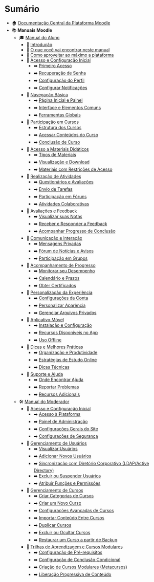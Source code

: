 # Sumário

* 🏠 [Documentação Central da Plataforma Moodle](./)
* 📚 **Manuais Moodle**
  * 🎓 [Manual do Aluno](manual-aluno-moodle.md)
    * 🔸 [Introdução](manual-aluno-moodle.md#introdução)
    * 🔸 [O que você vai encontrar neste manual](manual-aluno-moodle.md#o-que-você-vai-encontrar-neste-manual)
    * 🔸 [Como aproveitar ao máximo a plataforma](manual-aluno-moodle.md#como-aproveitar-ao-máximo-a-plataforma)
    * 🔹 [Acesso e Configuração Inicial](manual-aluno-moodle.md#acesso-e-configuração-inicial)
      * ➡️ [Primeiro Acesso](manual-aluno-moodle.md#primeiro-acesso)
      * ➡️ [Recuperação de Senha](manual-aluno-moodle.md#recuperação-de-senha)
      * ➡️ [Configuração do Perfil](manual-aluno-moodle.md#configuração-do-perfil)
      * ➡️ [Configurar Notificações](manual-aluno-moodle.md#configurar-notificações)
    * 🔹 [Navegação Básica](manual-aluno-moodle.md#navegação-básica)
      * ➡️ [Página Inicial e Painel](manual-aluno-moodle.md#página-inicial-e-painel)
      * ➡️ [Interface e Elementos Comuns](manual-aluno-moodle.md#interface-e-elementos-comuns)
      * ➡️ [Ferramentas Globais](manual-aluno-moodle.md#ferramentas-globais)
    * 🔹 [Participação em Cursos](manual-aluno-moodle.md#participação-em-cursos)
      * ➡️ [Estrutura dos Cursos](manual-aluno-moodle.md#estrutura-dos-cursos)
      * ➡️ [Acessar Conteúdos do Curso](manual-aluno-moodle.md#acessar-conteúdos-do-curso)
      * ➡️ [Conclusão de Curso](manual-aluno-moodle.md#conclusão-de-curso)
    * 🔹 [Acesso a Materiais Didáticos](manual-aluno-moodle.md#acesso-a-materiais-didáticos)
      * ➡️ [Tipos de Materiais](manual-aluno-moodle.md#tipos-de-materiais)
      * ➡️ [Visualização e Download](manual-aluno-moodle.md#visualização-e-download)
      * ➡️ [Materiais com Restrições de Acesso](manual-aluno-moodle.md#materiais-com-restrições-de-acesso)
    * 🔹 [Realização de Atividades](manual-aluno-moodle.md#realização-de-atividades)
      * ➡️ [Questionários e Avaliações](manual-aluno-moodle.md#questionários-e-avaliações)
      * ➡️ [Envio de Tarefas](manual-aluno-moodle.md#envio-de-tarefas)
      * ➡️ [Participação em Fóruns](manual-aluno-moodle.md#participação-em-fóruns)
      * ➡️ [Atividades Colaborativas](manual-aluno-moodle.md#atividades-colaborativas)
    * 🔹 [Avaliações e Feedback](manual-aluno-moodle.md#avaliações-e-feedback)
      * ➡️ [Visualizar suas Notas](manual-aluno-moodle.md#visualizar-suas-notas)
      * ➡️ [Receber e Responder a Feedback](manual-aluno-moodle.md#receber-e-responder-a-feedback)
      * ➡️ [Acompanhar Progresso de Conclusão](manual-aluno-moodle.md#acompanhar-progresso-de-conclusão)
    * 🔹 [Comunicação e Interação](manual-aluno-moodle.md#comunicação-e-interação)
      * ➡️ [Mensagens Privadas](manual-aluno-moodle.md#mensagens-privadas)
      * ➡️ [Fórum de Notícias e Avisos](manual-aluno-moodle.md#fórum-de-notícias-e-avisos)
      * ➡️ [Participação em Grupos](manual-aluno-moodle.md#participação-em-grupos)
    * 🔹 [Acompanhamento de Progresso](manual-aluno-moodle.md#acompanhamento-de-progresso)
      * ➡️ [Monitorar seu Desempenho](manual-aluno-moodle.md#monitorar-seu-desempenho)
      * ➡️ [Calendário e Prazos](manual-aluno-moodle.md#calendário-e-prazos)
      * ➡️ [Obter Certificados](manual-aluno-moodle.md#obter-certificados)
    * 🔹 [Personalização da Experiência](manual-aluno-moodle.md#personalização-da-experiência)
      * ➡️ [Configurações da Conta](manual-aluno-moodle.md#configurações-da-conta)
      * ➡️ [Personalizar Aparência](manual-aluno-moodle.md#personalizar-aparência)
      * ➡️ [Gerenciar Arquivos Privados](manual-aluno-moodle.md#gerenciar-arquivos-privados)
    * 🔹 [Aplicativo Móvel](manual-aluno-moodle.md#aplicativo-móvel)
      * ➡️ [Instalação e Configuração](manual-aluno-moodle.md#instalação-e-configuração)
      * ➡️ [Recursos Disponíveis no App](manual-aluno-moodle.md#recursos-disponíveis-no-app)
      * ➡️ [Uso Offline](manual-aluno-moodle.md#uso-offline)
    * 🔹 [Dicas e Melhores Práticas](manual-aluno-moodle.md#dicas-e-melhores-práticas)
      * ➡️ [Organização e Produtividade](manual-aluno-moodle.md#organização-e-produtividade)
      * ➡️ [Estratégias de Estudo Online](manual-aluno-moodle.md#estratégias-de-estudo-online)
      * ➡️ [Dicas Técnicas](manual-aluno-moodle.md#dicas-técnicas)
    * 🔹 [Suporte e Ajuda](manual-aluno-moodle.md#suporte-e-ajuda)
      * ➡️ [Onde Encontrar Ajuda](manual-aluno-moodle.md#onde-encontrar-ajuda)
      * ➡️ [Reportar Problemas](manual-aluno-moodle.md#reportar-problemas)
      * ➡️ [Recursos Adicionais](manual-aluno-moodle.md#recursos-adicionais)
  * 🛠️ [Manual do Moderador](manual-moderador-moodle.md)
    * 🔹 [Acesso e Configuração Inicial](manual-moderador-moodle.md#acesso-e-configuração-inicial)
      * ➡️ [Acesso à Plataforma](manual-moderador-moodle.md#acesso-à-plataforma)
      * ➡️ [Painel de Administração](manual-moderador-moodle.md#painel-de-administração)
      * ➡️ [Configurações Gerais do Site](manual-moderador-moodle.md#configurações-gerais-do-site)
      * ➡️ [Configurações de Segurança](manual-moderador-moodle.md#configurações-de-segurança)
    * 🔹 [Gerenciamento de Usuários](manual-moderador-moodle.md#gerenciamento-de-usuários)
      * ➡️ [Visualizar Usuários](manual-moderador-moodle.md#visualizar-usuários)
      * ➡️ [Adicionar Novos Usuários](manual-moderador-moodle.md#adicionar-novos-usuários)
      * ➡️ [Sincronização com Diretório Corporativo (LDAP/Active Directory)](manual-moderador-moodle.md#sincronização-com-diretório-corporativo-ldapactive-directory)
      * ➡️ [Excluir ou Suspender Usuários](manual-moderador-moodle.md#excluir-ou-suspender-usuários)
      * ➡️ [Atribuir Funções e Permissões](manual-moderador-moodle.md#atribuir-funções-e-permissões)
    * 🔹 [Gerenciamento de Cursos](manual-moderador-moodle.md#gerenciamento-de-cursos)
      * ➡️ [Criar Categorias de Cursos](manual-moderador-moodle.md#criar-categorias-de-cursos)
      * ➡️ [Criar um Novo Curso](manual-moderador-moodle.md#criar-um-novo-curso)
      * ➡️ [Configurações Avançadas de Cursos](manual-moderador-moodle.md#configurações-avançadas-de-cursos)
      * ➡️ [Importar Conteúdo Entre Cursos](manual-moderador-moodle.md#importar-conteúdo-entre-cursos)
      * ➡️ [Duplicar Cursos](manual-moderador-moodle.md#duplicar-cursos)
      * ➡️ [Excluir ou Ocultar Cursos](manual-moderador-moodle.md#excluir-ou-ocultar-cursos)
      * ➡️ [Restaurar um Curso a partir de Backup](manual-moderador-moodle.md#restaurar-um-curso-a-partir-de-backup)
    * 🔹 [Trilhas de Aprendizagem e Cursos Modulares](manual-moderador-moodle.md#trilhas-de-aprendizagem-e-cursos-modulares)
      * ➡️ [Configuração de Pré-requisitos](manual-moderador-moodle.md#configuração-de-pré-requisitos)
      * ➡️ [Configuração de Conclusão Condicional](manual-moderador-moodle.md#configuração-de-conclusão-condicional)
      * ➡️ [Criação de Cursos Modulares (Metacursos)](manual-moderador-moodle.md#criação-de-cursos-modulares-metacursos)
      * ➡️ [Liberação Progressiva de Conteúdo](manual-moderador-moodle.md#liberação-progressiva-de-conteúdo)
